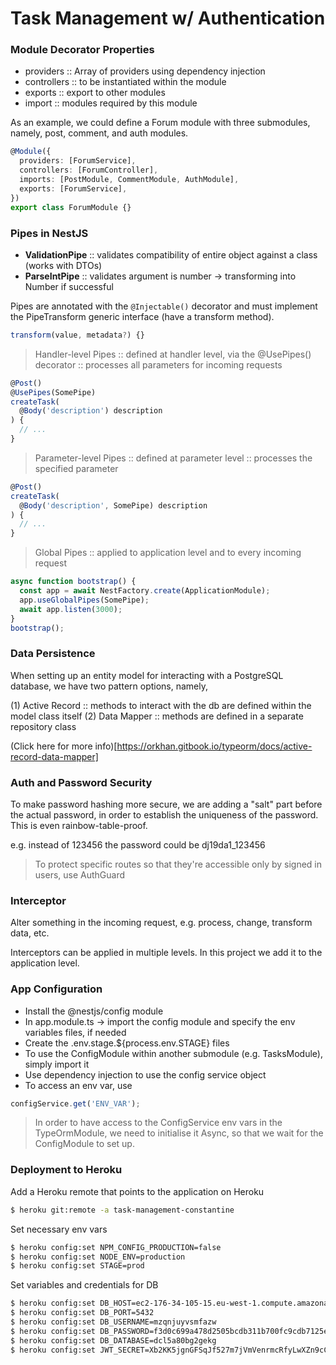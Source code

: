 # Task Management w/ Authentication

### Module Decorator Properties

- providers :: Array of providers using dependency injection
- controllers :: to be instantiated within the module
- exports :: export to other modules
- import :: modules required by this module

As an example, we could define a Forum module with three submodules, namely, post, comment, and auth modules.

```typescript
@Module({
  providers: [ForumService],
  controllers: [ForumController],
  imports: [PostModule, CommentModule, AuthModule],
  exports: [ForumService],
})
export class ForumModule {}
```

### Pipes in NestJS

- **ValidationPipe** :: validates compatibility of entire object against a class (works with DTOs)
- **ParseIntPipe** :: validates argument is number -> transforming into Number if successful

Pipes are annotated with the `@Injectable()` decorator and must implement the PipeTransform generic interface (have a transform method).

```typescript
transform(value, metadata?) {}
```

> Handler-level Pipes :: defined at handler level, via the @UsePipes() decorator :: processes all parameters for incoming requests

```typescript
@Post()
@UsePipes(SomePipe)
createTask(
  @Body('description') description
) {
  // ...
}
```

> Parameter-level Pipes :: defined at parameter level :: processes the specified parameter

```typescript
@Post()
createTask(
  @Body('description', SomePipe) description
) {
  // ...
}
```

> Global Pipes :: applied to application level and to every incoming request

```typescript
async function bootstrap() {
  const app = await NestFactory.create(ApplicationModule);
  app.useGlobalPipes(SomePipe);
  await app.listen(3000);
}
bootstrap();
```

### Data Persistence

When setting up an entity model for interacting with a PostgreSQL database, we have two pattern options, namely,

(1) Active Record :: methods to interact with the db are defined within the model class itself
(2) Data Mapper :: methods are defined in a separate repository class

(Click here for more info)[https://orkhan.gitbook.io/typeorm/docs/active-record-data-mapper]

### Auth and Password Security

To make password hashing more secure, we are adding a "salt" part before the actual password, in order to establish the uniqueness of the password. This is even rainbow-table-proof.

e.g. instead of 123456 the password could be dj19da1_123456

> To protect specific routes so that they're accessible only by signed in users, use AuthGuard

### Interceptor

Alter something in the incoming request, e.g. process, change, transform data, etc.

Interceptors can be applied in multiple levels. In this project we add it to the application level.

### App Configuration

- Install the @nestjs/config module
- In app.module.ts -> import the config module and specify the env variables files, if needed
- Create the .env.stage.${process.env.STAGE} files
- To use the ConfigModule within another submodule (e.g. TasksModule), simply import it
- Use dependency injection to use the config service object
- To access an env var, use

```typescript
configService.get('ENV_VAR');
```

> In order to have access to the ConfigService env vars in the TypeOrmModule, we need to initialise it Async, so that we wait for the ConfigModule to set up.

### Deployment to Heroku

Add a Heroku remote that points to the application on Heroku

```bash
$ heroku git:remote -a task-management-constantine
```

Set necessary env vars

```bash
$ heroku config:set NPM_CONFIG_PRODUCTION=false
$ heroku config:set NODE_ENV=production
$ heroku config:set STAGE=prod
```

Set variables and credentials for DB

```bash
$ heroku config:set DB_HOST=ec2-176-34-105-15.eu-west-1.compute.amazonaws.com
$ heroku config:set DB_PORT=5432
$ heroku config:set DB_USERNAME=mzqnjuyvsmfazw
$ heroku config:set DB_PASSWORD=f3d0c699a478d2505bcdb311b700fc9cdb7125ee336df80be3df17112a671ace
$ heroku config:set DB_DATABASE=dcl5a80bg2gekg
$ heroku config:set JWT_SECRET=Xb2KK5jgnGFSqJf527m7jVmVenrmcRfyLwXZn9cCDT9ESn4A6YMB4evkPVuC
```

